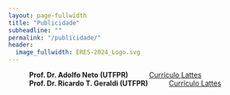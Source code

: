 ```yaml
---
layout: page-fullwidth
title: "Publicidade"
subheadline: ""
permalink: "/publicidade/"
header:
  image_fullwidth: ERES-2024_Logo.svg
---
```


<div class="row">
	<div class="small-12 large-4 columns">        
			<img src="{{ site.urlimg }}/adolfo.jpeg" alt=""><br>
			<b>Prof. Dr. Adolfo Neto (UTFPR)</b><br>
			<a href="http://lattes.cnpq.br/0071119715272492" target="_blank">Currículo Lattes</a>
  </div> 
  
 <div class="small-12 large-4 columns">        
			<img src="{{ site.urlimg }}/ricardo.gif" alt=""><br>
			<b>Prof. Dr. Ricardo T. Geraldi (UTFPR)</b><br>
			<a href="http://lattes.cnpq.br/0117606153799342" target="_blank">Currículo Lattes</a>
  </div> 
</div>
